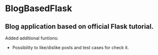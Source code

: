 # BlogBasedFlask
Blog application based on official Flask tutorial.
----------------------------------
Added additional funtions:
* Possibility to like/dislike posts and test cases for check it.
